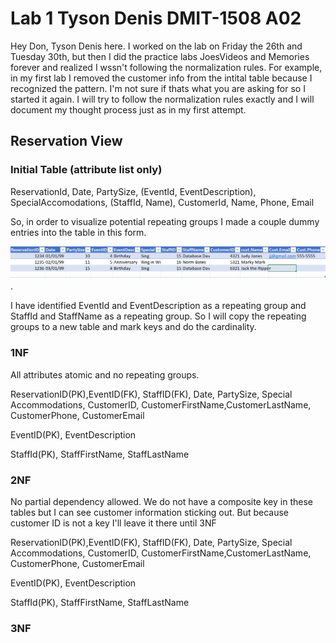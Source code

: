# Lab 1 Tyson Denis DMIT-1508 A02

Hey Don, Tyson Denis here. I worked on the lab on Friday the 26th and Tuesday 30th, but then I did the practice labs JoesVideos and Memories forever and realized I wssn't following the normalization rules. For example, in my first lab I removed the customer info from the intital table because I recognized the pattern. I'm not sure if thats what you are asking for so I started it again. I will try to follow the normalization rules exactly and I will document my thought process just as in my first attempt.

## Reservation View

### Initial Table (attribute list only)

ReservationId, Date, PartySize, (EventId, EventDescription), SpecialAccomodations, (StaffId, Name), CustomerId, Name, Phone, Email

So, in order to visualize potential repeating groups I made a couple dummy entries into the table in this form.

![1706744123604](image/Lab1Again/1706744123604.png).

I have identified EventId and EventDescription as a repeating group and StaffId and StaffName as a repeating group. So I will copy the repeating groups to a new table and mark keys and do the cardinality.

### 1NF

All attributes atomic and no repeating groups.

ReservationID(PK),EventID(FK), StaffID(FK), Date, PartySize, Special Accommodations, CustomerID, CustomerFirstName,CustomerLastName, CustomerPhone, CustomerEmail

EventID(PK), EventDescription

StaffId(PK), StaffFirstName, StaffLastName

### 2NF

No partial dependency allowed. We do not have a composite key in these tables but I can see customer information sticking out. But because customer ID is not a key I'll leave it there until 3NF

ReservationID(PK),EventID(FK), StaffID(FK), Date, PartySize, Special Accommodations, CustomerID, CustomerFirstName,CustomerLastName, CustomerPhone, CustomerEmail

EventID(PK), EventDescription

StaffId(PK), StaffFirstName, StaffLastName




### 3NF

